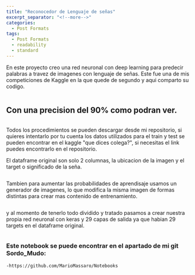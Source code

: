 ```yaml
---
title: "Reconocedor de Lenguaje de señas"
excerpt_separator: "<!--more-->"
categories:
  - Post Formats
tags:
  - Post Formats
  - readability
  - standard
---
```


En este proyecto creo una red neuronal con deep learning para predecir palabras a travez de imagenes con lenguaje de señas. Este fue una de mis competiciones de Kaggle en la que quede de segundo y aqui comparto su codigo.

<figure style="width: 600px">
  <img src="{{ site.url }}{{ site.baseurl }}/assets/images/señas.jpg" alt="">
</figure> 

<!--more-->
## Con una precision del 90% como podran ver.

<figure style="width: 600px">
  <img src="{{ site.url }}{{ site.baseurl }}/assets/images/colega.JPG" alt="">
</figure> 

Todos los procedimientos se pueden descargar desde mi repositorio, si quieres intentarlo por tu cuenta los datos utilizados para el train y test se pueden encontrar en el kaggle "que dices colega?", si necesitas el link puedes encontrarlo en el repositorio.

El dataframe original son solo 2 columnas, la ubicacion de la imagen y el target o significado de la seña.

<figure style="width: 300px">
  <img src="{{ site.url }}{{ site.baseurl }}/assets/images/señas-df-1.JPG" alt="">
</figure> 

Tambien para aumentar las probabilidades de aprendisaje usamos un generador de imagenes, lo que modifica la misma imagen de formas distintas para crear mas contenido de entrenamiento.

<figure style="width: 600px">
  <img src="{{ site.url }}{{ site.baseurl }}/assets/images/generador-extra.JPG" alt="">
</figure>

y al momento de tenerlo todo dividido y tratado pasamos a crear nuestra propia red neuronal con keras y 29 capas de salida ya que habian 29 targets en el dataframe original.

 <figure style="width: 900px">
  <img src="{{ site.url }}{{ site.baseurl }}/assets/images/red-neuronal.JPG" alt="">
</figure>

### Este notebook se puede encontrar en el apartado de mi git Sordo_Mudo:
	-https://github.com/MarioMassaro/Notebooks